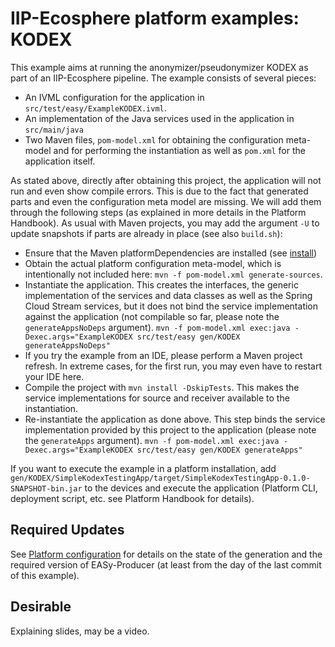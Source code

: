 # IIP-Ecosphere platform examples: KODEX

This example aims at running the anonymizer/pseudonymizer KODEX as part of an IIP-Ecosphere pipeline. The example consists of several pieces:
  * An IVML configuration for the application in `src/test/easy/ExampleKODEX.ivml`.
  * An implementation of the Java services used in the application in `src/main/java`
  * Two Maven files, `pom-model.xml` for obtaining the configuration meta-model and for performing the instantiation as well as `pom.xml` for the application itself. 
  
As stated above, directly after obtaining this project, the application will not run and even show compile errors. This is due to the fact that generated parts and even the configuration meta model are missing. We will add them through the following steps (as explained in more details in the Platform Handbook). As usual with Maven projects, you may add the argument `-U` to update snapshots if parts are already in place (see also `build.sh`):

  * Ensure that the Maven platformDependencies are installed (see [install](https://github.com/iip-ecosphere/platform/tree/main/platform/tools/Install))
  * Obtain the actual platform configuration meta-model, which is intentionally not included here: `mvn -f pom-model.xml generate-sources`.
  * Instantiate the application. This creates the interfaces, the generic implementation of the services and data classes as well as the Spring Cloud Stream services, but it does not bind the service implementation against the application (not compilable so far, please note the `generateAppsNoDeps` argument). `mvn -f pom-model.xml exec:java -Dexec.args="ExampleKODEX src/test/easy gen/KODEX generateAppsNoDeps"`
  * If you try the example from an IDE, please perform a Maven project refresh. In extreme cases, for the first run, you may even have to restart your IDE here.
  * Compile the project with `mvn install -DskipTests`. This makes the service implementations for source and receiver available to the instantiation.
  * Re-instantiate the application as done above. This step binds the service implementation provided by this project to the application (please note the `generateApps` argument). `mvn -f pom-model.xml exec:java -Dexec.args="ExampleKODEX src/test/easy gen/KODEX generateApps"`
    
If you want to execute the example in a platform installation, add `gen/KODEX/SimpleKodexTestingApp/target/SimpleKodexTestingApp-0.1.0-SNAPSHOT-bin.jar` to the devices and execute the application (Platform CLI, deployment script, etc. see Platform Handbook for details).
    

## Required Updates

See [Platform configuration](https://github.com/iip-ecosphere/platform/tree/main/platform/configuration/configuration) for details on the state of the generation and the required version of EASy-Producer (at least from the day of the last commit of this example). 

## Desirable

Explaining slides, may be a video.
